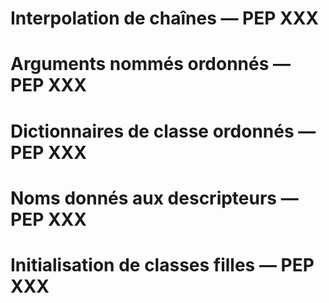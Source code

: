 # Interpolation de chaînes — PEP XXX

# Arguments nommés ordonnés — PEP XXX

# Dictionnaires de classe ordonnés — PEP XXX

# Noms donnés aux descripteurs — PEP XXX

# Initialisation de classes filles — PEP XXX
